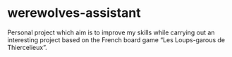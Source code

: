 # werewolves-assistant
Personal project which aim is to improve my skills while carrying out an interesting project based on the French board game “Les Loups-garous de Thiercelieux”.
